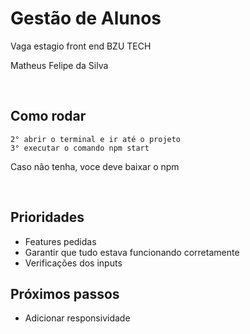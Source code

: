 # Gestão de Alunos 

Vaga estagio front end BZU TECH

Matheus Felipe da Silva

<br />

## Como rodar

```1° clonar o repositorio em sua máquina em um diretorio de sua escolha
2° abrir o terminal e ir até o projeto 
3° executar o comando npm start
```

Caso não tenha, voce deve baixar o npm

<br />

## Prioridades

- Features pedidas
- Garantir que tudo estava funcionando corretamente
- Verificações dos inputs

## Próximos passos

- Adicionar responsividade

